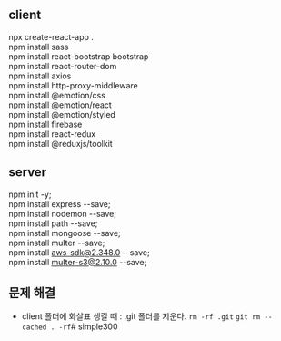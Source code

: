 ## client
npx create-react-app .   
npm install sass   
npm install react-bootstrap bootstrap   
npm install react-router-dom   
npm install axios   
npm install http-proxy-middleware   
npm install @emotion/css    
npm install @emotion/react  
npm install @emotion/styled   
npm install firebase   
npm install react-redux   
npm install @reduxjs/toolkit   

## server
npm init -y;   
npm install express --save;   
npm install nodemon --save;   
npm install path --save;   
npm install mongoose --save;   
npm install multer --save;      
npm install aws-sdk@2.348.0 --save;      
npm install multer-s3@2.10.0 --save;      

## 문제 해결
- client 폴더에 화살표 생길 때 : .git 폴더를 지운다.
`rm -rf .git`
`git rm --cached . -rf`# simple300
